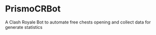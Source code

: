 # PrismoCRBot
A Clash Royale Bot to automate free chests opening and collect data for generate statistics
